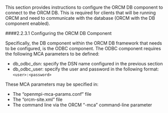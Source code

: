 This section provides instructions to configure the ORCM DB component to connect to the ORCM DB.  This is required for clients that will be running ORCM and need to communicate with the database (ORCM with the DB component enabled).

####2.2.3.1 Configuring the ORCM DB Component

Specifically, the DB component within the ORCM DB framework that needs to be configured, is the ODBC component.  The ODBC component requires the following MCA parameters to be defined:

* db_odbc_dsn: specify the DSN name configured in the previous section
* db_odbc_user: specify the user and password in the following format: `<user>:<password>`

These MCA parameters may be specified in:

* The “openmpi-mca-params.conf” file
* The “orcm-site.xml” file
* The command line via the ORCM “-mca” command-line parameter
